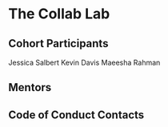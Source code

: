 # The Collab Lab

## Cohort Participants

Jessica Salbert
Kevin Davis
Maeesha Rahman

## Mentors

## Code of Conduct Contacts
